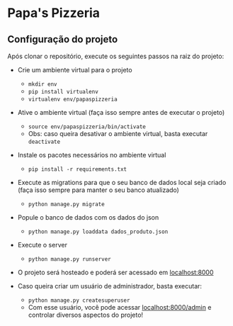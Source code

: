 # Papa's Pizzeria

## Configuração do projeto

Após clonar o repositório, execute os seguintes passos na raiz do projeto:

- Crie um ambiente virtual para o projeto
    - `mkdir env`
    - `pip install virtualenv`
    - `virtualenv env/papaspizzeria`

- Ative o ambiente virtual (faça isso sempre antes de executar o projeto)
    - `source env/papaspizzeria/bin/activate`
    - Obs: caso queira desativar o ambiente virtual, basta executar `deactivate`

- Instale os pacotes necessários no ambiente virtual 
    - `pip install -r requirements.txt`

- Execute as migrations para que o seu banco de dados local seja criado (faça isso sempre para manter o seu banco atualizado)
    - `python manage.py migrate`

- Popule o banco de dados com os dados do json
    - `python manage.py loaddata dados_produto.json`

- Execute o server
    - `python manage.py runserver`

- O projeto será hosteado e poderá ser acessado em [localhost:8000](http://localhost:8000)

- Caso queira criar um usuário de administrador, basta executar:
    - `python manage.py createsuperuser`
    - Com esse usuário, você pode acessar [localhost:8000/admin](http://localhost:8000) 
    e controlar diversos aspectos do projeto!  
